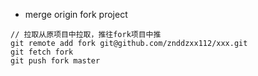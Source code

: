 - merge origin fork project
```
// 拉取从原项目中拉取，推往fork项目中推
git remote add fork git@github.com/znddzxx112/xxx.git
git fetch fork
git push fork master
```
